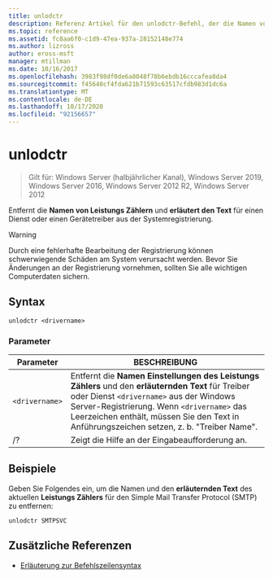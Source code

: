 ```yaml
---
title: unlodctr
description: Referenz Artikel für den unlodctr-Befehl, der die Namen von Leistungs Zählern und die Erläuterung von Text für einen Dienst oder einen Gerätetreiber aus der Systemregistrierung entfernt.
ms.topic: reference
ms.assetid: fc8aa6f0-c1d9-47ea-937a-28152148e774
ms.author: lizross
author: eross-msft
manager: mtillman
ms.date: 10/16/2017
ms.openlocfilehash: 3983f98df0de6a8048f78b6ebdb16cccafea8da4
ms.sourcegitcommit: f45640cf4fda621b71593c63517cfdb983d1dc6a
ms.translationtype: MT
ms.contentlocale: de-DE
ms.lasthandoff: 10/17/2020
ms.locfileid: "92156657"
---
```

# <a name="unlodctr"></a>unlodctr

> Gilt für: Windows Server (halbjährlicher Kanal), Windows Server 2019, Windows Server 2016, Windows Server 2012 R2, Windows Server 2012

Entfernt die **Namen von Leistungs Zählern** und **erläutert den Text** für einen Dienst oder einen Gerätetreiber aus der Systemregistrierung.

> [!WARNING]
> Durch eine fehlerhafte Bearbeitung der Registrierung können schwerwiegende Schäden am System verursacht werden. Bevor Sie Änderungen an der Registrierung vornehmen, sollten Sie alle wichtigen Computerdaten sichern.

## <a name="syntax"></a>Syntax

```
unlodctr <drivername>
```

### <a name="parameters"></a>Parameter

| Parameter | BESCHREIBUNG |
|--|--|
| `<drivername>` | Entfernt die **Namen Einstellungen des Leistungs Zählers** und den **erläuternden Text** für Treiber oder Dienst `<drivername>` aus der Windows Server-Registrierung. Wenn `<drivername>` das Leerzeichen enthält, müssen Sie den Text in Anführungszeichen setzen, z. b. "Treiber Name". |
| /? | Zeigt die Hilfe an der Eingabeaufforderung an. |

## <a name="examples"></a>Beispiele

Geben Sie Folgendes ein, um die Namen und den **erläuternden Text** des aktuellen **Leistungs Zählers** für den Simple Mail Transfer Protocol (SMTP) zu entfernen:

```
unlodctr SMTPSVC
```

## <a name="additional-references"></a>Zusätzliche Referenzen

- [Erläuterung zur Befehlszeilensyntax](command-line-syntax-key.md)
